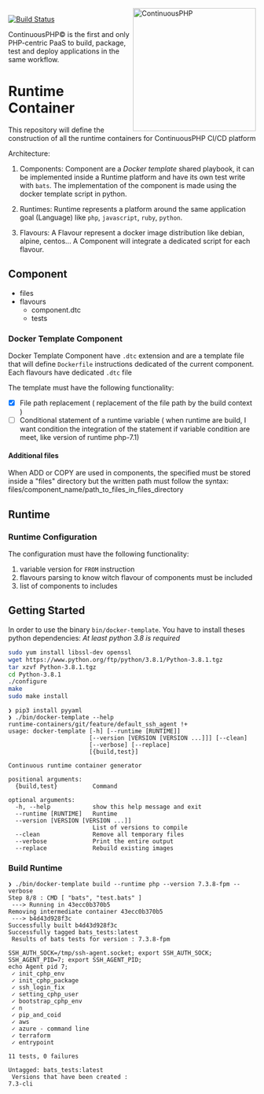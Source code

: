 <a href="http://continuous.lu">
  <img src="https://app.continuousphp.com/assets/logos/continuousphp.svg" alt="ContinuousPHP" width="250px" align="right"/>
</a>

<p align="left">
  <a href="https://continuousphp.com/git-hub/continuousphp/runtime-container"><img alt="Build Status" src="https://status.continuousphp.com/git-hub/continuousphp/cli?token=8eb1b41e-343a-41b5-b68f-179fb1ce1ffe&branch=master" /></a>
</p>

<p align="left">
    ContinuousPHP© is the first and only PHP-centric PaaS to build, package, test and deploy applications in the same workflow.
</p>

# Runtime Container

This repository will define the construction of all the runtime containers for ContinuousPHP CI/CD platform

Architecture:

  1. Components:
      Component are a *Docker template* shared playbook, it can be implemented inside a Runtime platform and have its own test write with `bats`.
      The implementation of the component is made using the docker template script in python.

  2. Runtimes:
      Runtime represents a platform around the same application goal (Language) like `php`, `javascript`, `ruby`, `python`.

  3. Flavours:
      A Flavour represent a docker image distribution like debian, alpine, centos...
      A Component will integrate a dedicated script for each flavour.

## Component

 - files
 - flavours
   - component.dtc
   - tests

### Docker Template Component

Docker Template Component have `.dtc` extension and are a template file that will define `Dockerfile` instructions dedicated of the current component.
Each flavours have dedicated `.dtc` file

The template must have the following functionality:
- [x] File path replacement ( replacement of the file path by the build context )
- [ ] Conditional statement of a runtime variable ( when runtime are build, I want condition the integration of the statement if variable condition are meet, like version of runtime php-7.1)

#### Additional files

When ADD or COPY are used in components, the specified must be stored inside a "files" directory but the written path must
follow the syntax: files/component_name/path_to_files_in_files_directory

## Runtime

### Runtime Configuration

The configuration must have the following functionality:
1. variable version for `FROM` instruction
2. flavours parsing to know witch flavour of components must be included
3. list of components to includes

## Getting Started

In order to use the binary `bin/docker-template`.
You have to install theses python dependencies:
*At least python 3.8 is required*

```bash
sudo yum install libssl-dev openssl
wget https://www.python.org/ftp/python/3.8.1/Python-3.8.1.tgz
tar xzvf Python-3.8.1.tgz
cd Python-3.8.1
./configure
make
sudo make install
```

```
❯ pip3 install pyyaml
❯ ./bin/docker-template --help                                                                                                                          runtime-containers/git/feature/default_ssh_agent !+
usage: docker-template [-h] [--runtime [RUNTIME]]
                       [--version [VERSION [VERSION ...]]] [--clean]
                       [--verbose] [--replace]
                       [{build,test}]

Continuous runtime container generator

positional arguments:
  {build,test}          Command

optional arguments:
  -h, --help            show this help message and exit
  --runtime [RUNTIME]   Runtime
  --version [VERSION [VERSION ...]]
                        List of versions to compile
  --clean               Remove all temporary files
  --verbose             Print the entire output
  --replace             Rebuild existing images
```

### Build Runtime

```
❯ ./bin/docker-template build --runtime php --version 7.3.8-fpm --verbose
Step 8/8 : CMD [ "bats", "test.bats" ]
 ---> Running in 43ecc0b370b5
Removing intermediate container 43ecc0b370b5
 ---> b4d43d928f3c
Successfully built b4d43d928f3c
Successfully tagged bats_tests:latest
 Results of bats tests for version : 7.3.8-fpm
 
SSH_AUTH_SOCK=/tmp/ssh-agent.socket; export SSH_AUTH_SOCK;
SSH_AGENT_PID=7; export SSH_AGENT_PID;
echo Agent pid 7;
 ✓ init_cphp_env
 ✓ init_cphp_package
 ✓ ssh_login_fix
 ✓ setting_cphp_user
 ✓ bootstrap_cphp_env
 ✓ n
 ✓ pip_and_coid
 ✓ aws
 ✓ azure - command line
 ✓ terraform
 ✓ entrypoint

11 tests, 0 failures

Untagged: bats_tests:latest
 Versions that have been created :
7.3-cli
```
